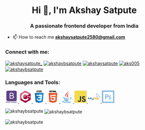 <h1 align="center">Hi 👋, I'm Akshay Satpute</h1>
<h3 align="center">A passionate frontend developer from India</h3>

- 📫 How to reach me **akshaysatpute2580@gmail.com**

<h3 align="left">Connect with me:</h3>
<p align="left">
<a href="https://twitter.com/akshaysatpute_" target="blank"><img align="center" src="https://raw.githubusercontent.com/rahuldkjain/github-profile-readme-generator/master/src/images/icons/Social/twitter.svg" alt="akshaysatpute_" height="30" width="40" /></a>
<a href="https://linkedin.com/in/akshaybsatpute" target="blank"><img align="center" src="https://raw.githubusercontent.com/rahuldkjain/github-profile-readme-generator/master/src/images/icons/Social/linked-in-alt.svg" alt="akshaybsatpute" height="30" width="40" /></a>
<a href="https://instagram.com/akshaysatpute" target="blank"><img align="center" src="https://raw.githubusercontent.com/rahuldkjain/github-profile-readme-generator/master/src/images/icons/Social/instagram.svg" alt="akshaysatpute" height="30" width="40" /></a>
<a href="https://www.codechef.com/users/aks005" target="blank"><img align="center" src="https://cdn.jsdelivr.net/npm/simple-icons@3.1.0/icons/codechef.svg" alt="aks005" height="30" width="40" /></a>
<a href="https://www.hackerrank.com/akshaybsatpute" target="blank"><img align="center" src="https://raw.githubusercontent.com/rahuldkjain/github-profile-readme-generator/master/src/images/icons/Social/hackerrank.svg" alt="akshaybsatpute" height="30" width="40" /></a>
</p>

<h3 align="left">Languages and Tools:</h3>
<p align="left"> <a href="https://getbootstrap.com" target="_blank"> <img src="https://raw.githubusercontent.com/devicons/devicon/master/icons/bootstrap/bootstrap-plain-wordmark.svg" alt="bootstrap" width="40" height="40"/> </a> <a href="https://www.w3schools.com/cpp/" target="_blank"> <img src="https://raw.githubusercontent.com/devicons/devicon/master/icons/cplusplus/cplusplus-original.svg" alt="cplusplus" width="40" height="40"/> </a> <a href="https://www.w3schools.com/css/" target="_blank"> <img src="https://raw.githubusercontent.com/devicons/devicon/master/icons/css3/css3-original-wordmark.svg" alt="css3" width="40" height="40"/> </a> <a href="https://www.w3.org/html/" target="_blank"> <img src="https://raw.githubusercontent.com/devicons/devicon/master/icons/html5/html5-original-wordmark.svg" alt="html5" width="40" height="40"/> </a> <a href="https://www.java.com" target="_blank"> <img src="https://raw.githubusercontent.com/devicons/devicon/master/icons/java/java-original.svg" alt="java" width="40" height="40"/> </a> <a href="https://developer.mozilla.org/en-US/docs/Web/JavaScript" target="_blank"> <img src="https://raw.githubusercontent.com/devicons/devicon/master/icons/javascript/javascript-original.svg" alt="javascript" width="40" height="40"/> </a> <a href="https://www.mysql.com/" target="_blank"> <img src="https://raw.githubusercontent.com/devicons/devicon/master/icons/mysql/mysql-original-wordmark.svg" alt="mysql" width="40" height="40"/> </a> <a href="https://www.photoshop.com/en" target="_blank"> <img src="https://raw.githubusercontent.com/devicons/devicon/master/icons/photoshop/photoshop-line.svg" alt="photoshop" width="40" height="40"/> </a> </p>

<p><img align="left" src="https://github-readme-stats.vercel.app/api/top-langs?username=akshaybsatpute&show_icons=true&locale=en&layout=compact" alt="akshaybsatpute" /></p>

<p>&nbsp;<img align="center" src="https://github-readme-stats.vercel.app/api?username=akshaybsatpute&show_icons=true&locale=en" alt="akshaybsatpute" /></p>

<p><img align="center" src="https://github-readme-streak-stats.herokuapp.com/?user=akshaybsatpute&" alt="akshaybsatpute" /></p>
